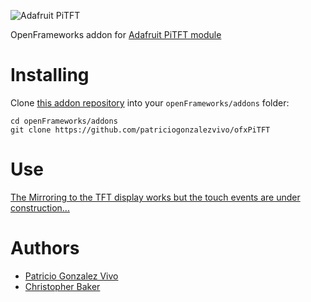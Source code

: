 ![Adafruit PiTFT](https://www.adafruit.com/images/970x728/1601-00.jpg)

OpenFrameworks addon for [Adafruit PiTFT module](https://www.adafruit.com/products/1601)

# Installing
Clone [this addon repository](https://github.com/patriciogonzalezvivo/ofxPiTFT) into your `openFrameworks/addons` folder:

	cd openFrameworks/addons
	git clone https://github.com/patriciogonzalezvivo/ofxPiTFT

# Use
[The Mirroring to the TFT display works but the touch events are under construction...](https://github.com/patriciogonzalezvivo/ofxPiTFT)

# Authors

* [Patricio Gonzalez Vivo](http://patriciogonzalezvivo.com/)
* [Christopher Baker](http://christopherbaker.net/)
